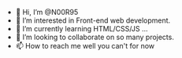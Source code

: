 - 👋 Hi, I’m @N00R95
- 👀 I’m interested in Front-end web development.
- 🌱 I’m currently learning HTML/CSS/JS ...
- 💞️ I’m looking to collaborate on so many projects.
- 📫 How to reach me well you can't for now

<!---
N00R95/N00R95 is a ✨ special ✨ repository because its `README.md` (this file) appears on your GitHub profile.
You can click the Preview link to take a look at your changes.
--->
